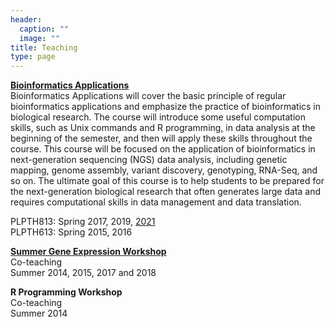 ```yaml
---
header:
  caption: ""
  image: ""
title: Teaching
type: page
---
```


[**Bioinformatics Applications**](https://github.com/liu3zhenlab/teaching/tree/master/PLPTH813Bioinformatis)  
Bioinformatics Applications will cover the basic principle of regular bioinformatics applications and emphasize the practice of bioinformatics in biological research. The course will introduce some useful computation skills, such as Unix commands and R programming, in data analysis at the beginning of the semester, and then will apply these skills throughout the course. This course will be focused on the application of bioinformatics in next-generation sequencing (NGS) data analysis, including genetic mapping, genome assembly, variant discovery, genotyping, RNA-Seq, and so on. The ultimate goal of this course is to help students to be prepared for the next-generation biological research that often generates large data and requires computational skills in data management and data translation.

PLPTH813: Spring 2017, 2019, [2021](https://github.com/liu3zhenlab/teaching/tree/master/PLPTH813Bioinformatis/2021)  
PLPTH613: Spring 2015, 2016

[**Summer Gene Expression Workshop** ](https://github.com/liu3zhenlab/teaching)  
Co-teaching  
Summer 2014, 2015, 2017 and 2018

**R Programming Workshop**  
Co-teaching  
Summer 2014

